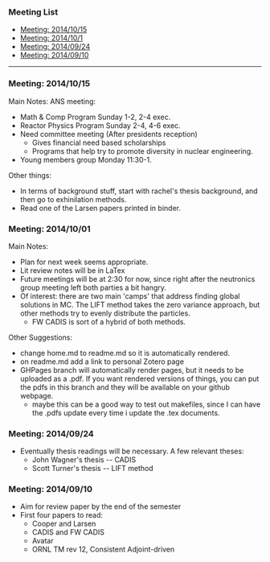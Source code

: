 ### Meeting List
* [Meeting: 2014/10/15](#meeting-20141015)
* [Meeting: 2014/10/1](#meeting-20141001)
* [Meeting: 2014/09/24](#meeting-20140924)
* [Meeting: 2014/09/10](#meeting-20140910)

***

### Meeting: 2014/10/15
Main Notes: 
ANS meeting:
* Math & Comp Program Sunday 1-2, 2-4 exec. 
* Reactor Physics Program Sunday 2-4, 4-6 exec.
* Need committee meeting (After presidents reception)
  * Gives financial need based scholarships
  * Programs that help try to promote diversity in nuclear engineering. 
* Young members group Monday 11:30-1.

Other things:
* In terms of background stuff, start with rachel's thesis background, and then go to exhinilation methods. 
* Read one of the Larsen papers printed in binder. 

### Meeting: 2014/10/01
Main Notes:
* Plan for next week seems appropriate. 
* Lit review notes will be in LaTex
* Future meetings will be at 2:30 for now, since right after the neutronics group meeting left both parties a bit hangry. 
* Of interest: there are two main 'camps' that address finding global solutions in MC. The LIFT method takes the zero variance approach, but other methods try to evenly distribute the particles. 
  * FW CADIS is sort of a hybrid of both methods. 

Other Suggestions:
* change home.md to readme.md so it is automatically rendered.
* on readme.md add a link to personal Zotero page
* GHPages branch will automatically render pages, but it needs to be uploaded as a .pdf. If you want rendered versions of things, you can put the pdfs in this branch and they will be available on your github webpage. 
  * maybe this can be a good way to test out makefiles, since I can have the .pdfs update every time i update the .tex documents.  


### Meeting: 2014/09/24
* Eventually thesis readings will be necessary. A few relevant theses:
  * John Wagner's thesis -- CADIS
  * Scott Turner's thesis -- LIFT method


### Meeting: 2014/09/10
* Aim for review paper by the end of the semester
* First four papers to read:
  * Cooper and Larsen
  * CADIS and FW CADIS
  * Avatar
  * ORNL TM rev 12, Consistent Adjoint-driven
